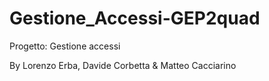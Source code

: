 # Gestione_Accessi-GEP2quad

Progetto: Gestione accessi

By Lorenzo Erba, Davide Corbetta & Matteo Cacciarino
